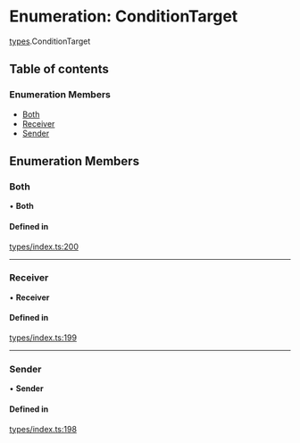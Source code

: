 # Enumeration: ConditionTarget

[types](../wiki/types).ConditionTarget

## Table of contents

### Enumeration Members

- [Both](../wiki/types.ConditionTarget#both)
- [Receiver](../wiki/types.ConditionTarget#receiver)
- [Sender](../wiki/types.ConditionTarget#sender)

## Enumeration Members

### Both

• **Both**

#### Defined in

[types/index.ts:200](https://github.com/PolymathNetwork/polymesh-sdk/blob/c6fe1be3/src/types/index.ts#L200)

___

### Receiver

• **Receiver**

#### Defined in

[types/index.ts:199](https://github.com/PolymathNetwork/polymesh-sdk/blob/c6fe1be3/src/types/index.ts#L199)

___

### Sender

• **Sender**

#### Defined in

[types/index.ts:198](https://github.com/PolymathNetwork/polymesh-sdk/blob/c6fe1be3/src/types/index.ts#L198)
